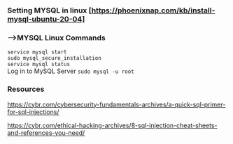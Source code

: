 ### Setting MYSQL in linux [https://phoenixnap.com/kb/install-mysql-ubuntu-20-04]


### -->MYSQL Linux Commands
`service mysql start` <br>
`sudo mysql_secure_installation ` <br>
`service mysql status ` <br>
Log in to MySQL Server `sudo mysql -u root`

### Resources

https://cybr.com/cybersecurity-fundamentals-archives/a-quick-sql-primer-for-sql-injections/

https://cybr.com/ethical-hacking-archives/8-sql-injection-cheat-sheets-and-references-you-need/
